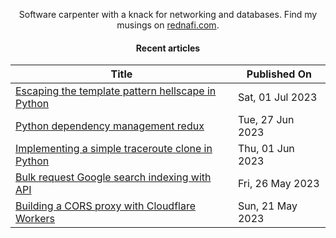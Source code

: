 <div align="center">

Software carpenter with a knack for networking and databases. Find my musings on
<a href="https://rednafi.com/" rel="me">rednafi.com</a>.
<div>

#### Recent articles

| Title | Published On |
| ----- | ------------ |
| [Escaping the template pattern hellscape in Python](https://rednafi.com/python/escape_template_pattern/) | Sat, 01 Jul 2023 |
| [Python dependency management redux](https://rednafi.com/python/dependency_management_redux/) | Tue, 27 Jun 2023 |
| [Implementing a simple traceroute clone in Python](https://rednafi.com/python/implement_traceroute_in_python/) | Thu, 01 Jun 2023 |
| [Bulk request Google search indexing with API](https://rednafi.com/javascript/bulk_request_google_search_index/) | Fri, 26 May 2023 |
| [Building a CORS proxy with Cloudflare Workers](https://rednafi.com/javascript/cors_proxy_with_cloudflare_workers/) | Sun, 21 May 2023 |
